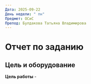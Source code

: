 ```yaml
---
Дата: 2025-09-22
День недели: " пн"
Предмет: ОСиС
Препод: Булдакова Татьяна Владимирова
---
```

# Отчет по заданию

## Цель и оборудование 

**Цель работы** - 

